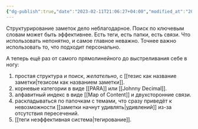 ```yaml
---
{"dg-publish":true,"date":"2023-02-11T21:06:27+04:00","modified_at":"2023-02-11T21:13:20+04:00","permalink":"/strukturirovanie-zametok/","dgPassFrontmatter":true}
---
```



Структурирование заметок дело неблагодарное. Поиск по ключевым словам может быть эффективнее. Есть теги, есть папки, есть связи. Что использовать непонятно, и самое главное неважно. Точнее важно использовать то, что подходит персонально.

А теперь ещё раз от самого прямолинейного до выстреливания себе в ногу:
1. простая структура и поиск, *желательно*, с [[тезис как название заметки|тезисом как названием заметки]].
2. корневые категории в виде [[PARA]] или [[Johnny Decimal]].
3. алфавитный индекс в виде [[Map of Content]] и двухсторонние связи.
4. раскладываться по папочкам с темами, что сразу приведёт к невозможности [[заметки начнут удивлять|удивлений]] из-за отсутствия пересечений.
5. [[теги неэффективная система|тегирование]].
